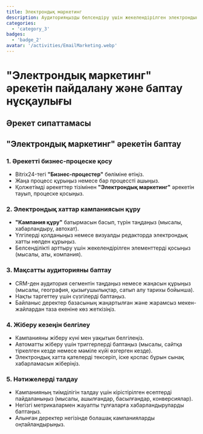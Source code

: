 ```yaml
---
title: Электрондық маркетинг
description: Аудиторияңызды белсендіру үшін жекелендірілген электрондық хаттарды жобалау және жіберу.
categories: 
  - 'category_3'
badges: 
  - 'badge_2'
avatar: '/activities/EmailMarketing.webp'
---
```

# "Электрондық маркетинг" әрекетін пайдалану және баптау нұсқаулығы

## Әрекет сипаттамасы

## **"Электрондық маркетинг" әрекетін баптау**

### 1. Әрекетті бизнес-процеске қосу
- Bitrix24-тегі **"Бизнес-процестер"** бөліміне өтіңіз.
- Жаңа процесс құрыңыз немесе бар процессті ашыңыз.
- Қолжетімді әрекеттер тізімінен **"Электрондық маркетинг"** әрекетін тауып, процеске қосыңыз.

### 2. Электрондық хаттар кампаниясын құру
- **"Кампания құру"** батырмасын басып, түрін таңдаңыз (мысалы, хабарландыру, автохат).
- Үлгілерді қолданыңыз немесе визуалды редакторда электрондық хатты нөлден құрыңыз.
- Белсенділікті арттыру үшін жекелендірілген элементтерді қосыңыз (мысалы, аты, компания).

### 3. Мақсатты аудиторияны баптау
- CRM-ден аудитория сегментін таңдаңыз немесе жаңасын құрыңыз (мысалы, география, қызығушылықтар, сатып алу тарихы бойынша).
- Нақты таргеттеу үшін сүзгілерді баптаңыз.
- Байланыс деректер базасының жаңартылған және жарамсыз мекен-жайлардан таза екеніне көз жеткізіңіз.

### 4. Жіберу кезеңін белгілеу
- Кампанияны жіберу күні мен уақытын белгілеңіз.
- Автоматты жіберу үшін триггерлерді баптаңыз (мысалы, сайтқа тіркелген кезде немесе мәміле күйі өзгерген кезде).
- Электрондық хатта қателерді тексеріп, іске қоспас бұрын сынақ хабарламасын жіберіңіз.

### 5. Нәтижелерді талдау
- Кампанияның тиімділігін талдау үшін кірістірілген есептерді пайдаланыңыз (мысалы, ашылғандар, басылғандар, конверсиялар).
- Негізгі метрикалармен жауапты тұлғаларға хабарландыруларды баптаңыз.
- Алынған деректер негізінде болашақ кампанияларды оңтайландырыңыз.